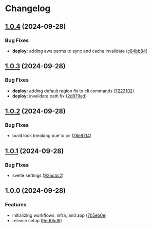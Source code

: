 # Changelog

## [1.0.4](https://github.com/jamcatbiz/jamescate.com/compare/v1.0.3...v1.0.4) (2024-09-28)


### Bug Fixes

* **deploy:** adding aws perms to sync and cache invalidate ([c84bb84](https://github.com/jamcatbiz/jamescate.com/commit/c84bb849971f063f1d83023079afc2e54f9d7caf))

## [1.0.3](https://github.com/jamcatbiz/jamescate.com/compare/v1.0.2...v1.0.3) (2024-09-28)


### Bug Fixes

* **deploy:** adding default region fix to cli commands ([7223102](https://github.com/jamcatbiz/jamescate.com/commit/72231025666fbd592b2483a3531a7a24ae00b3bb))
* **deploy:** invalidate path fix ([2d979ad](https://github.com/jamcatbiz/jamescate.com/commit/2d979ada8dd78e882ac3354ad3c2c30388bd36c9))

## [1.0.2](https://github.com/jamcatbiz/jamescate.com/compare/v1.0.1...v1.0.2) (2024-09-28)


### Bug Fixes

* build lock breaking due to os ([78e87f4](https://github.com/jamcatbiz/jamescate.com/commit/78e87f49295d2c3514ec798172c89becb7c5e75f))

## [1.0.1](https://github.com/jamcatbiz/jamescate.com/compare/v1.0.0...v1.0.1) (2024-09-28)


### Bug Fixes

* svelte settings ([92ac4c2](https://github.com/jamcatbiz/jamescate.com/commit/92ac4c2a01e2dc729a6a3686160b0e0cbe4c3793))

## 1.0.0 (2024-09-28)


### Features

* initializing workflows, infra, and app ([705eb0e](https://github.com/jamcatbiz/jamescate.com/commit/705eb0e7d3721243f7f23be38692ebbc3a99a873))
* release setup ([9ed05d9](https://github.com/jamcatbiz/jamescate.com/commit/9ed05d9532d6b0d571a0ec73b4f1726032cf3158))
